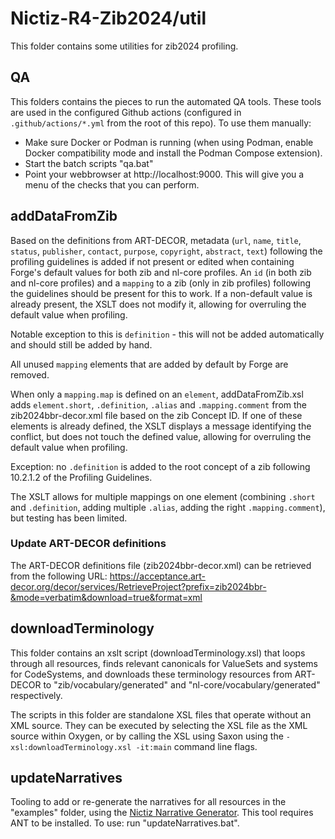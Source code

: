 # Nictiz-R4-Zib2024/util

This folder contains some utilities for zib2024 profiling.

## QA

This folders contains the pieces to run the automated QA tools. These tools are used in the configured Github actions (configured in `.github/actions/*.yml` from the root of this repo). To use them manually:
* Make sure Docker or Podman is running (when using Podman, enable Docker compatibility mode and install the Podman Compose extension).
* Start the batch scripts "qa.bat"
* Point your webbrowser at http://localhost:9000. This will give you a menu of the checks that you can perform.

## addDataFromZib

Based on the definitions from ART-DECOR, metadata (`url`, `name`, `title`, `status`, `publisher`, `contact`, `purpose`, `copyright`, `abstract`, `text`) following the profiling guidelines is added if not present or edited when containing Forge's default values for both zib and nl-core profiles. An `id` (in both zib and nl-core profiles) and a `mapping` to a zib (only in zib profiles) following the guidelines should be present for this to work. If a non-default value is already present, the XSLT does not modify it, allowing for overruling the default value when profiling.

Notable exception to this is `definition` - this will not be added automatically and should still be added by hand.

All unused `mapping` elements that are added by default by Forge are removed.

When only a `mapping.map` is defined on an `element`, addDataFromZib.xsl adds `element.short`, `.definition`, `.alias` and `.mapping.comment` from the zib2024bbr-decor.xml file based on the zib Concept ID. If one of these elements is already defined, the XSLT displays a message identifying the conflict, but does not touch the defined value, allowing for overruling the default value when profiling.

Exception: no `.definition` is added to the root concept of a zib following 10.2.1.2 of the Profiling Guidelines.

The XSLT allows for multiple mappings on one element (combining `.short` and `.definition`, adding multiple `.alias`, adding the right `.mapping.comment`), but testing has been limited.

### Update ART-DECOR definitions

The ART-DECOR definitions file (zib2024bbr-decor.xml) can be retrieved from the following URL: <https://acceptance.art-decor.org/decor/services/RetrieveProject?prefix=zib2024bbr-&mode=verbatim&download=true&format=xml>

## downloadTerminology

This folder contains an xslt script (downloadTerminology.xsl) that loops through all resources, finds relevant canonicals for ValueSets and systems for CodeSystems, and downloads these terminology resources from ART-DECOR to "zib/vocabulary/generated" and "nl-core/vocabulary/generated" respectively.

The scripts in this folder are standalone XSL files that operate without an XML source. They can be executed by selecting the XSL file as the XML source within Oxygen, or by calling the XSL using Saxon using the `-xsl:downloadTerminology.xsl -it:main` command line flags.

## updateNarratives

Tooling to add or re-generate the narratives for all resources in the "examples" folder, using the [Nictiz Narrative Generator](https://github.com/Nictiz/HL7-mappings/tree/master/fhir-narrativegenerator). This tool requires ANT to be installed. To use: run "updateNarratives.bat".